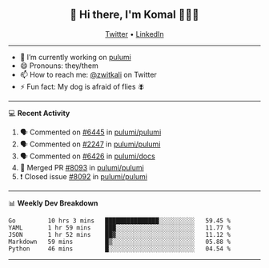 <h2 align="center"> 👋 Hi there, I'm Komal 🧑🏾‍💻 </h2>
<p align="center">
    <a href="https://twitter.com/zwitkali">Twitter</a> •
    <a href="https://www.linkedin.com/in/komal-ali/">LinkedIn</a>
</p>

--------

- 🔭 I’m currently working on [pulumi](https://github.com/pulumi/pulumi)
- 😄 Pronouns: they/them
- 📫 How to reach me: [@zwitkali](https://twitter.com/zwitkali) on Twitter
- ⚡ Fun fact: My dog is afraid of flies 🪰

--------
💻 **Recent Activity**

<!--START_SECTION:activity-->
1. 🗣 Commented on [#6445](https://github.com/pulumi/pulumi/issues/6445) in [pulumi/pulumi](https://github.com/pulumi/pulumi)
2. 🗣 Commented on [#2247](https://github.com/pulumi/pulumi/issues/2247) in [pulumi/pulumi](https://github.com/pulumi/pulumi)
3. 🗣 Commented on [#6426](https://github.com/pulumi/docs/issues/6426) in [pulumi/docs](https://github.com/pulumi/docs)
4. 🎉 Merged PR [#8093](https://github.com/pulumi/pulumi/pull/8093) in [pulumi/pulumi](https://github.com/pulumi/pulumi)
5. ❗️ Closed issue [#8092](https://github.com/pulumi/pulumi/issues/8092) in [pulumi/pulumi](https://github.com/pulumi/pulumi)
<!--END_SECTION:activity-->

--------

📊 **Weekly Dev Breakdown**
<!--START_SECTION:waka-->
```text
Go         10 hrs 3 mins   ███████████████░░░░░░░░░░   59.45 % 
YAML       1 hr 59 mins    ███░░░░░░░░░░░░░░░░░░░░░░   11.77 % 
JSON       1 hr 52 mins    ██▓░░░░░░░░░░░░░░░░░░░░░░   11.12 % 
Markdown   59 mins         █▒░░░░░░░░░░░░░░░░░░░░░░░   05.88 % 
Python     46 mins         █░░░░░░░░░░░░░░░░░░░░░░░░   04.54 % 
```
<!--END_SECTION:waka-->

--------